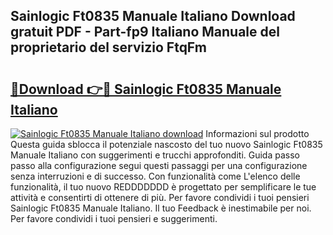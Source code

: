 ## Sainlogic Ft0835 Manuale Italiano Download gratuit PDF - Part-fp9 Italiano Manuale del proprietario del servizio FtqFm

# <h2><a href="http://dfdadkf.blite.top/?on=Sainlogic+Ft0835+Manuale+Italiano">🔗Download 👉🔴 Sainlogic Ft0835 Manuale Italiano</a></h2>

[![Sainlogic Ft0835 Manuale Italiano download](https://i.imgur.com/lujVjoI.png)](http://dfdadkf.blite.top/?on=Sainlogic+Ft0835+Manuale+Italiano)
Informazioni sul prodotto Questa guida sblocca il potenziale nascosto del tuo nuovo Sainlogic Ft0835 Manuale Italiano con suggerimenti e trucchi approfonditi. Guida passo passo alla configurazione segui questi passaggi per una configurazione senza interruzioni e di successo. Con funzionalità come L'elenco delle funzionalità, il tuo nuovo REDDDDDDD è progettato per semplificare le tue attività e consentirti di ottenere di più. Per favore condividi i tuoi pensieri Sainlogic Ft0835 Manuale Italiano. Il tuo Feedback è inestimabile per noi. Per favore condividi i tuoi pensieri e suggerimenti.
